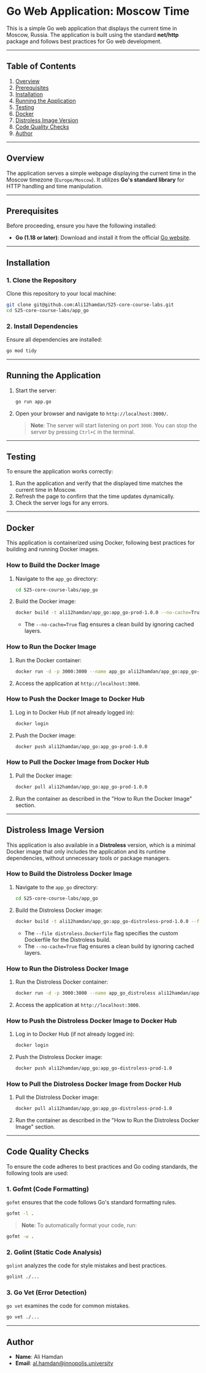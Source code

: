 # Go Web Application: Moscow Time

This is a simple Go web application that displays the current time in Moscow, Russia. The application is built using the standard **net/http** package and follows best practices for Go web development.

---

## Table of Contents

1. [Overview](#overview)
2. [Prerequisites](#prerequisites)
3. [Installation](#installation)
4. [Running the Application](#running-the-application)
5. [Testing](#testing)
6. [Docker](#docker)
7. [Distroless Image Version](#distroless-image-version)
8. [Code Quality Checks](#code-quality-checks)
9. [Author](#author)

---

## Overview

The application serves a simple webpage displaying the current time in the Moscow timezone (`Europe/Moscow`). It utilizes **Go's standard library** for HTTP handling and time manipulation.

---

## Prerequisites

Before proceeding, ensure you have the following installed:

- **Go (1.18 or later)**: Download and install it from the official [Go website](https://go.dev/dl/).

---

## Installation

### 1. Clone the Repository

Clone this repository to your local machine:

```bash
git clone git@github.com:Ali12hamdan/S25-core-course-labs.git
cd S25-core-course-labs/app_go
```

### 2. Install Dependencies

Ensure all dependencies are installed:

```bash
go mod tidy
```

---

## Running the Application

1. Start the server:

   ```bash
   go run app.go
   ```

2. Open your browser and navigate to `http://localhost:3000/`.

   > **Note**: The server will start listening on port `3000`. You can stop the server by pressing `Ctrl+C` in the terminal.

---

## Testing

To ensure the application works correctly:

1. Run the application and verify that the displayed time matches the current time in Moscow.
2. Refresh the page to confirm that the time updates dynamically.
3. Check the server logs for any errors.

---

## Docker

This application is containerized using Docker, following best practices for building and running Docker images.

### How to Build the Docker Image

1. Navigate to the `app_go` directory:

   ```bash
   cd S25-core-course-labs/app_go
   ```

2. Build the Docker image:

   ```bash
   docker build -t ali12hamdan/app_go:app_go-prod-1.0.0 --no-cache=True .
   ```

   - The `--no-cache=True` flag ensures a clean build by ignoring cached layers.

### How to Run the Docker Image

1. Run the Docker container:

   ```bash
   docker run -d -p 3000:3000 --name app_go ali12hamdan/app_go:app_go-prod-1.0.0
   ```

2. Access the application at `http://localhost:3000`.

### How to Push the Docker Image to Docker Hub

1. Log in to Docker Hub (if not already logged in):

   ```bash
   docker login
   ```

2. Push the Docker image:

   ```bash
   docker push ali12hamdan/app_go:app_go-prod-1.0.0
   ```

### How to Pull the Docker Image from Docker Hub

1. Pull the Docker image:

   ```bash
   docker pull ali12hamdan/app_go:app_go-prod-1.0.0
   ```

2. Run the container as described in the "How to Run the Docker Image" section.

---

## Distroless Image Version

This application is also available in a **Distroless** version, which is a minimal Docker image that only includes the application and its runtime dependencies, without unnecessary tools or package managers.

### How to Build the Distroless Docker Image

1. Navigate to the `app_go` directory:

   ```bash
   cd S25-core-course-labs/app_go
   ```

2. Build the Distroless Docker image:

   ```bash
   docker build -t ali12hamdan/app_go:app_go-distroless-prod-1.0.0 --file distroless.Dockerfile --no-cache=True .
   ```

   - The `--file distroless.Dockerfile` flag specifies the custom Dockerfile for the Distroless build.
   - The `--no-cache=True` flag ensures a clean build by ignoring cached layers.

### How to Run the Distroless Docker Image

1. Run the Distroless Docker container:

   ```bash
   docker run -d -p 3000:3000 --name app_go_distroless ali12hamdan/app_go:app_go-distroless-prod-1.0.0
   ```

2. Access the application at `http://localhost:3000`.

### How to Push the Distroless Docker Image to Docker Hub

1. Log in to Docker Hub (if not already logged in):

   ```bash
   docker login
   ```

2. Push the Distroless Docker image:

   ```bash
   docker push ali12hamdan/app_go:app_go-distroless-prod-1.0
   ```

### How to Pull the Distroless Docker Image from Docker Hub

1. Pull the Distroless Docker image:

   ```bash
   docker pull ali12hamdan/app_go:app_go-distroless-prod-1.0
   ```

2. Run the container as described in the "How to Run the Distroless Docker Image" section.

---

## Code Quality Checks

To ensure the code adheres to best practices and Go coding standards, the following tools are used:

### 1. **Gofmt** (Code Formatting)

   `gofmt` ensures that the code follows Go's standard formatting rules.

   ```bash
   gofmt -l .
   ```

   > **Note**: To automatically format your code, run:

   ```bash
   gofmt -w .
   ```

### 2. **Golint** (Static Code Analysis)

   `golint` analyzes the code for style mistakes and best practices.

   ```bash
   golint ./...
   ```

### 3. **Go Vet** (Error Detection)

   `go vet` examines the code for common mistakes.

   ```bash
   go vet ./...
   ```

---

## Author

- **Name**: Ali Hamdan
- **Email**: <al.hamdan@innopolis.university>

